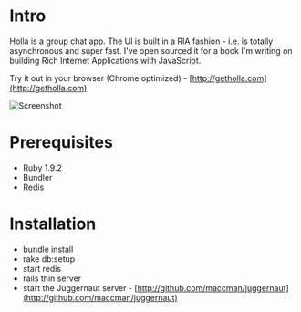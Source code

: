 # Intro

Holla is a group chat app. The UI is built in a RIA fashion - i.e. is totally asynchronous and super fast.
I've open sourced it for a book I'm writing on building Rich Internet Applications with JavaScript.

Try it out in your browser (Chrome optimized) - [http://getholla.com](http://getholla.com)

![Screenshot](http://cl.ly/2PNL/content)

# Prerequisites

* Ruby 1.9.2
* Bundler
* Redis

# Installation

* bundle install
* rake db:setup
* start redis
* rails thin server
* start the Juggernaut server - [http://github.com/maccman/juggernaut](http://github.com/maccman/juggernaut)